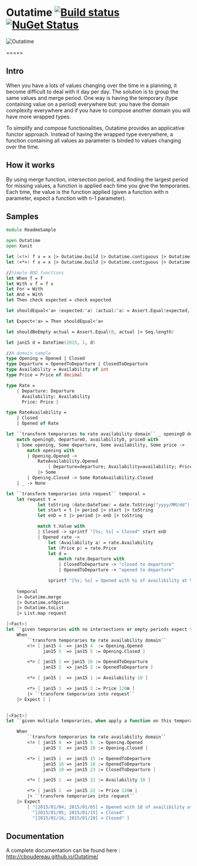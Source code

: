 # Outatime [![Build status](https://ci.appveyor.com/api/projects/status/v3f2gj9602e82ia4?svg=true)](https://ci.appveyor.com/project/cboudereau/outatime) [![NuGet Status](http://img.shields.io/nuget/v/Outatime.svg?style=flat)](https://www.nuget.org/packages/Outatime/)

![Outatime](https://raw.githubusercontent.com/cboudereau/Outatime/master/intro.jpg)

=====

## Intro
When you have a lots of values changing over the time in a planning, it become difficult to deal with it day per day. The solution is to group the same values and merge period.
One way is having the temporary (type containing value on a period) everywhere but: you have the domain complexity everywhere and if you have to compose another domain you will have more wrapped types.

To simplify and compose functionalities, Outatime provides an applicative functor approach. 
Instead of having the wrapped type everywhere, a function containing all values as parameter is binded to values changing over the time.

## How it works
By using merge function, intersection period, and finding the largest period for missing values, a function is applied each time you give the temporaries. 
Each time, the value is the function applied (given a function with n parameter, expect a function with n-1 parameter).

## Samples
```fsharp
module ReadmeSample

open Outatime
open Xunit

let (<!>) f x = x |> Outatime.build |> Outatime.contiguous |> Outatime.map f
let (<*>) f x = x |> Outatime.build |> Outatime.contiguous |> Outatime.apply f

//Simple BDD functions
let When f = f
let With v f = f v
let For = With
let And = With
let Then check expected = check expected

let shouldEqual<'a> (expected:'a) (actual:'a) = Assert.Equal(expected, actual)

let Expect<'a> = Then shouldEqual<'a>

let shouldBeEmpty actual = Assert.Equal(0, actual |> Seq.length)

let jan15 d = DateTime(2015, 1, d)

//A domain sample
type Opening = Opened | Closed
type Departure = OpenedToDeparture | ClosedToDeparture
type Availability = Availability of int
type Price = Price of decimal

type Rate = 
    { Departure: Departure
      Availability: Availability
      Price: Price }

type RateAvailability = 
    | Closed
    | Opened of Rate

let ``transform temporaries to rate availability domain`` _ openingO departureO availabilityO priceO = 
    match openingO, departureO, availabilityO, priceO with
    | Some opening, Some departure, Some availability, Some price -> 
        match opening with
        | Opening.Opened ->
            RateAvailability.Opened 
                { Departure=departure; Availability=availability; Price=price }
            |> Some
        | Opening.Closed -> Some RateAvailability.Closed
    | _ -> None

let ``transform temporaries into request`` temporal = 
    let request t = 
            let toString (date:DateTime) = date.ToString("yyyy/MM/dd")
            let start = t |> period |> start |> toString
            let enD = t |> period |> enD |> toString

            match t.Value with
            | Closed -> sprintf "[%s; %s[ = Closed" start enD
            | Opened rate -> 
                let (Availability a) = rate.Availability
                let (Price p) = rate.Price
                let d = 
                    match rate.Departure with
                    | ClosedToDeparture -> "closed to departure"
                    | OpenedToDeparture -> "opened to departure"

                sprintf "[%s; %s[ = Opened with %i of availibility at %.2f price and %s" start enD a p d
        
    temporal
    |> Outatime.merge
    |> Outatime.ofOption
    |> Outatime.toList 
    |> List.map request

[<Fact>]
let ``given temporaries with no intersections or empty periods expect the largest period with none value``()=
    When
        ``transform temporaries to rate availability domain``
        <!> [ jan15 4  => jan15 4  := Opening.Opened
              jan15 5  => jan15 5 := Opening.Closed ]

        <*> [ jan15 1 => jan15 16 := OpenedToDeparture
              jan15 2  => jan15 2 := OpenedToDeparture ]

        <*> [ jan15 1  => jan15 1 := Availability 10 ]

        <*> [ jan15 3  => jan15 3 := Price 120m ]
        |> ``transform temporaries into request``
    |> Expect [ ]
    

[<Fact>]
let ``given multiple temporaries, when apply a function on this temporaries then expect applied function on any intersection``()=

    When
        ``transform temporaries to rate availability domain``
        <!> [ jan15 4  => jan15 5  := Opening.Opened
              jan15 5  => jan15 20 := Opening.Closed ]

        <*> [ jan15 2  => jan15 15 := OpenedToDeparture
              jan15 16 => jan15 18 := OpenedToDeparture
              jan15 18 => jan15 23 := ClosedToDeparture ]

        <*> [ jan15 1  => jan15 22 := Availability 10 ]

        <*> [ jan15 1  => jan15 22 := Price 120m ]
        |> ``transform temporaries into request``
    |> Expect 
        [ "[2015/01/04; 2015/01/05[ = Opened with 10 of availibility at 120.00 price and opened to departure"
          "[2015/01/05; 2015/01/15[ = Closed"
          "[2015/01/16; 2015/01/20[ = Closed" ]
```
## Documentation
A complete documentation can be found here : http://cboudereau.github.io/Outatime/
